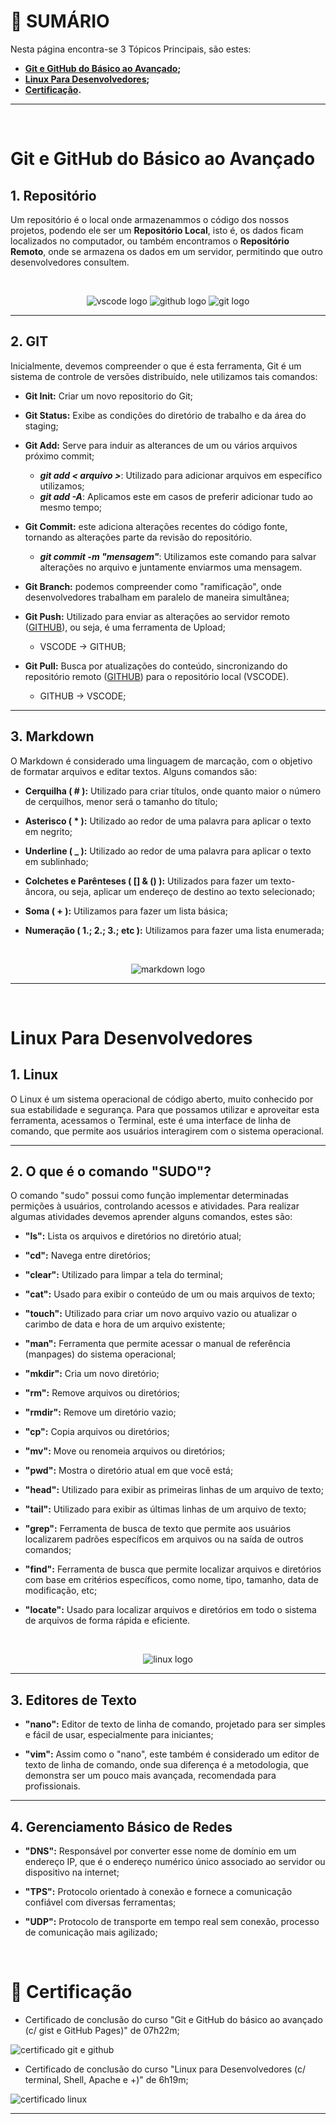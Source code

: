# 🔖 **SUMÁRIO**

Nesta página encontra-se 3 Tópicos Principais, são estes:

+ **[Git e GitHub do Básico ao Avançado](#git-e-github-do-básico-ao-avançado);**
+ **[Linux Para Desenvolvedores](#linux-para-desenvolvedores);**
+ **[Certificação](#📝-certificação).**

---

&nbsp;

# Git e GitHub do Básico ao Avançado

## **1. Repositório**

Um repositório é o local onde armazenammos o código dos nossos projetos, podendo ele ser um **Repositório Local**, isto é, os dados ficam localizados no computador, ou também encontramos o **Repositório Remoto**, onde se armazena os dados em um servidor, permitindo que outro desenvolvedores consultem.

&nbsp;

<div align="center">

![vscode logo](Images_Sprint1/vscode_resized.png)
![github logo](Images_Sprint1/GitHub-Logo_resized_resized.png)
![git logo](Images_Sprint1/Git-Icon-1788C_resized.png)

</div>

---

## **2. GIT**

Inicialmente, devemos compreender o que é esta ferramenta, Git é um sistema de controle de versões distribuído, nele utilizamos tais comandos:

+ **Git Init:** Criar um novo repositorio do Git;

+ **Git Status:** Exibe as condições do diretório de trabalho e da área do staging;

+ **Git Add:** Serve para induir as alterances de um ou vários arquivos próximo commit; 
    + **_git add < arquivo >_**: Utilizado para adicionar arquivos em específico utilizamos;
    + **_git add -A_**: Aplicamos este em casos de preferir adicionar tudo ao mesmo tempo;

+ **Git Commit:** este adiciona alterações recentes do código fonte, tornando as alterações parte da revisão do repositório.
  +  **_git commit -m "mensagem"_**: Utilizamos este comando para salvar alterações no arquivo e juntamente enviarmos uma mensagem.

+ **Git Branch:** podemos compreender como "ramificação", onde desenvolvedores trabalham em paralelo de maneira simultânea;

+ **Git Push:** Utilizado para enviar as alterações ao servidor remoto ([GITHUB](https://github.com/)), ou seja, é uma ferramenta de Upload;
  + VSCODE → GITHUB;

+ **Git Pull:** Busca por atualizações do conteúdo, sincronizando do repositório remoto ([GITHUB](https://github.com/)) para o repositório local (VSCODE).
  + GITHUB → VSCODE;

---

## **3. Markdown**

O Markdown é considerado uma linguagem de marcação, com o objetivo de formatar arquivos e editar textos.
Alguns comandos são:

+ **Cerquilha ( # ):** Utilizado para criar títulos, onde quanto maior o número de cerquilhos, menor será o tamanho do título;

+ **Asterisco ( * ):** Utilizado ao redor de uma palavra para aplicar o texto em negrito;

+ **Underline ( _ ):** Utilizado ao redor de uma palavra para aplicar o texto em sublinhado;

+ **Colchetes e Parênteses ( [] & () ):** Utilizados para fazer um texto-âncora, ou seja, aplicar um endereço de destino ao texto selecionado;

+ **Soma ( + ):** Utilizamos para fazer um lista básica;

+ **Numeração ( 1.; 2.; 3.; etc ):** Utilizamos para fazer uma lista enumerada;

&nbsp;

<div align="center">

![markdown logo](Images_Sprint1/markdown_resized.png)

</div>

---

&nbsp;

# Linux Para Desenvolvedores

## **1. Linux**

O Linux é um sistema operacional de código aberto, muito conhecido por sua estabilidade e segurança. Para que possamos utilizar e aproveitar esta ferramenta, acessamos o Terminal, este é uma interface de linha de comando, que permite aos usuários interagirem com o sistema operacional. 

---

## **2. O que é o comando "SUDO"?**

O comando "sudo" possui como função implementar determinadas permições à usuários, controlando acessos e atividades. Para realizar algumas atividades devemos aprender alguns comandos, estes são:

+ **"ls":** Lista os arquivos e diretórios no diretório atual;
  
+ **"cd":** Navega entre diretórios;

+ **"clear":** Utilizado para limpar a tela do terminal;

+ **"cat":** Usado para exibir o conteúdo de um ou mais arquivos de texto;

+ **"touch":** Utilizado para criar um novo arquivo vazio ou atualizar o carimbo de data e hora de um arquivo existente;

+ **"man":** Ferramenta que permite acessar o manual de referência (manpages) do sistema operacional;

+ **"mkdir":** Cria um novo diretório;

+ **"rm":** Remove arquivos ou diretórios;

+ **"rmdir":** Remove um diretório vazio;

+ **"cp":** Copia arquivos ou diretórios;

+ **"mv":** Move ou renomeia arquivos ou diretórios;

+ **"pwd":** Mostra o diretório atual em que você está;

+ **"head":** Utilizado para exibir as primeiras linhas de um arquivo de texto;

+ **"tail":** Utilizado para exibir as últimas linhas de um arquivo de texto;

+ **"grep":** Ferramenta de busca de texto que permite aos usuários localizarem padrões específicos em arquivos ou na saída de outros comandos;

+ **"find":** Ferramenta de busca que permite localizar arquivos e diretórios com base em critérios específicos, como nome, tipo, tamanho, data de modificação, etc;

+ **"locate":** Usado para localizar arquivos e diretórios em todo o sistema de arquivos de forma rápida e eficiente.

&nbsp;

<div align="center">

![linux logo](Images_Sprint1/linux.png)

</div>

---

## **3. Editores de Texto**

+ **"nano":** Editor de texto de linha de comando, projetado para ser simples e fácil de usar, especialmente para iniciantes;

+ **"vim":** Assim como o "nano", este também é considerado um editor de texto de linha de comando, onde sua diferença é a metodologia, que demonstra ser um pouco mais avançada, recomendada para profissionais.

---

## **4. Gerenciamento Básico de Redes**

+ **"DNS":**  Responsável por converter esse nome de domínio em um endereço IP, que é o endereço numérico único associado ao servidor ou dispositivo na internet;

+ **"TPS":** Protocolo orientado à conexão e fornece a comunicação confiável com diversas ferramentas;

+ **"UDP":** Protocolo de transporte em tempo real sem conexão, processo de comunicação mais agilizado;

&nbsp;

# 📝 Certificação

+ Certificado de conclusão do curso "Git e GitHub do básico ao avançado (c/ gist e GitHub Pages)" de 07h22m;

![certificado git e github](Images_Sprint1/CERTIFICADO-GIT.jpg)

+ Certificado de conclusão do curso 
"Linux para Desenvolvedores (c/ terminal, Shell, Apache e +)" de 6h19m;

![certificado linux](<Images_Sprint1/CERTIFICADO LINUX.jpg>)

---
